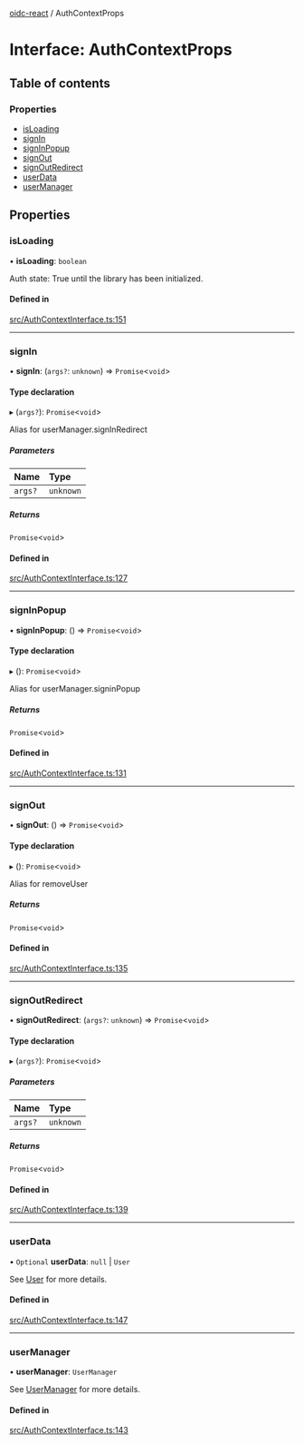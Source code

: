 [oidc-react](../README.md) / AuthContextProps

# Interface: AuthContextProps

## Table of contents

### Properties

- [isLoading](AuthContextProps.md#isloading)
- [signIn](AuthContextProps.md#signin)
- [signInPopup](AuthContextProps.md#signinpopup)
- [signOut](AuthContextProps.md#signout)
- [signOutRedirect](AuthContextProps.md#signoutredirect)
- [userData](AuthContextProps.md#userdata)
- [userManager](AuthContextProps.md#usermanager)

## Properties

### isLoading

• **isLoading**: `boolean`

Auth state: True until the library has been initialized.

#### Defined in

[src/AuthContextInterface.ts:151](https://github.com/bjerkio/oidc-react/blob/abcb6a5/src/AuthContextInterface.ts#L151)

___

### signIn

• **signIn**: (`args?`: `unknown`) => `Promise`<`void`\>

#### Type declaration

▸ (`args?`): `Promise`<`void`\>

Alias for userManager.signInRedirect

##### Parameters

| Name | Type |
| :------ | :------ |
| `args?` | `unknown` |

##### Returns

`Promise`<`void`\>

#### Defined in

[src/AuthContextInterface.ts:127](https://github.com/bjerkio/oidc-react/blob/abcb6a5/src/AuthContextInterface.ts#L127)

___

### signInPopup

• **signInPopup**: () => `Promise`<`void`\>

#### Type declaration

▸ (): `Promise`<`void`\>

Alias for userManager.signinPopup

##### Returns

`Promise`<`void`\>

#### Defined in

[src/AuthContextInterface.ts:131](https://github.com/bjerkio/oidc-react/blob/abcb6a5/src/AuthContextInterface.ts#L131)

___

### signOut

• **signOut**: () => `Promise`<`void`\>

#### Type declaration

▸ (): `Promise`<`void`\>

Alias for removeUser

##### Returns

`Promise`<`void`\>

#### Defined in

[src/AuthContextInterface.ts:135](https://github.com/bjerkio/oidc-react/blob/abcb6a5/src/AuthContextInterface.ts#L135)

___

### signOutRedirect

• **signOutRedirect**: (`args?`: `unknown`) => `Promise`<`void`\>

#### Type declaration

▸ (`args?`): `Promise`<`void`\>

##### Parameters

| Name | Type |
| :------ | :------ |
| `args?` | `unknown` |

##### Returns

`Promise`<`void`\>

#### Defined in

[src/AuthContextInterface.ts:139](https://github.com/bjerkio/oidc-react/blob/abcb6a5/src/AuthContextInterface.ts#L139)

___

### userData

• `Optional` **userData**: ``null`` \| `User`

See [User](https://authts.github.io/oidc-client-ts/classes/User.html) for more details.

#### Defined in

[src/AuthContextInterface.ts:147](https://github.com/bjerkio/oidc-react/blob/abcb6a5/src/AuthContextInterface.ts#L147)

___

### userManager

• **userManager**: `UserManager`

See [UserManager](https://authts.github.io/oidc-client-ts/classes/UserManager.html) for more details.

#### Defined in

[src/AuthContextInterface.ts:143](https://github.com/bjerkio/oidc-react/blob/abcb6a5/src/AuthContextInterface.ts#L143)
